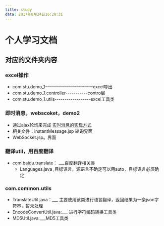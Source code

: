 ```yaml
---
title: study
data: 2017年8月24日16:20:31
---
```


# 个人学习文档

## 对应的文件夹内容

### excel操作

- com.stu.demo_1------------------------excel导出
- com.stu.demo_1.controller-----------contro层
- com.stu.demo_1.utils------------------excel工具类

### 即时消息，webscoket，demo2
- 通过ajax轮询来完成  [实时消息的实现方式](https://shanmuzhuo.github.io/myblog.github.io/2017/08/22/%E5%AE%9E%E6%97%B6%E6%B6%88%E6%81%AF/)
- 相关文件：instantMessage.jsp 轮询界面
- WebSocket.jsp。界面

### 翻译util，用百度翻译
- com.baidu.translate： ___百度翻译相关类
	- Languages.java ,目标语言，源语言不确定可以用auto，目标语言必须确定

### com.common.utils
- TranslateUtil.java：___ 主要使用该类进行语言翻译，返回结果为一条json字符串，暂未处理
- EncodeConvertUtil.java:___ 进行字符编码转换工具类
- MD5Util.java:___MD5工具类
